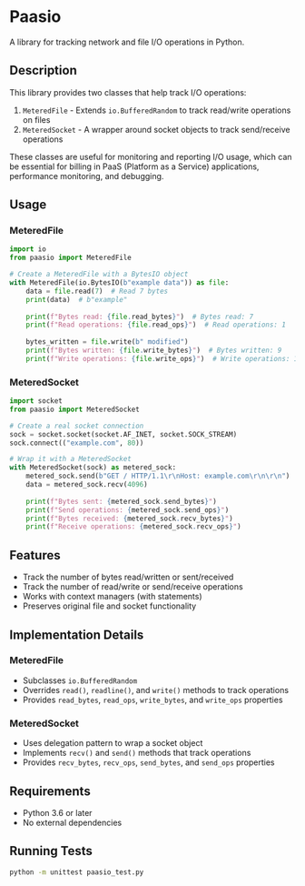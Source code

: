 # Paasio

A library for tracking network and file I/O operations in Python.

## Description

This library provides two classes that help track I/O operations:

1. `MeteredFile` - Extends `io.BufferedRandom` to track read/write operations on files
2. `MeteredSocket` - A wrapper around socket objects to track send/receive operations

These classes are useful for monitoring and reporting I/O usage, which can be essential for billing in PaaS (Platform as a Service) applications, performance monitoring, and debugging.

## Usage

### MeteredFile

```python
import io
from paasio import MeteredFile

# Create a MeteredFile with a BytesIO object
with MeteredFile(io.BytesIO(b"example data")) as file:
    data = file.read(7)  # Read 7 bytes
    print(data)  # b"example"
    
    print(f"Bytes read: {file.read_bytes}")  # Bytes read: 7
    print(f"Read operations: {file.read_ops}")  # Read operations: 1
    
    bytes_written = file.write(b" modified")
    print(f"Bytes written: {file.write_bytes}")  # Bytes written: 9
    print(f"Write operations: {file.write_ops}")  # Write operations: 1
```

### MeteredSocket

```python
import socket
from paasio import MeteredSocket

# Create a real socket connection
sock = socket.socket(socket.AF_INET, socket.SOCK_STREAM)
sock.connect(("example.com", 80))

# Wrap it with a MeteredSocket
with MeteredSocket(sock) as metered_sock:
    metered_sock.send(b"GET / HTTP/1.1\r\nHost: example.com\r\n\r\n")
    data = metered_sock.recv(4096)
    
    print(f"Bytes sent: {metered_sock.send_bytes}")
    print(f"Send operations: {metered_sock.send_ops}")
    print(f"Bytes received: {metered_sock.recv_bytes}")
    print(f"Receive operations: {metered_sock.recv_ops}")
```

## Features

- Track the number of bytes read/written or sent/received
- Track the number of read/write or send/receive operations
- Works with context managers (with statements)
- Preserves original file and socket functionality

## Implementation Details

### MeteredFile

- Subclasses `io.BufferedRandom`
- Overrides `read()`, `readline()`, and `write()` methods to track operations
- Provides `read_bytes`, `read_ops`, `write_bytes`, and `write_ops` properties

### MeteredSocket

- Uses delegation pattern to wrap a socket object
- Implements `recv()` and `send()` methods that track operations
- Provides `recv_bytes`, `recv_ops`, `send_bytes`, and `send_ops` properties

## Requirements

- Python 3.6 or later
- No external dependencies

## Running Tests

```bash
python -m unittest paasio_test.py
```

